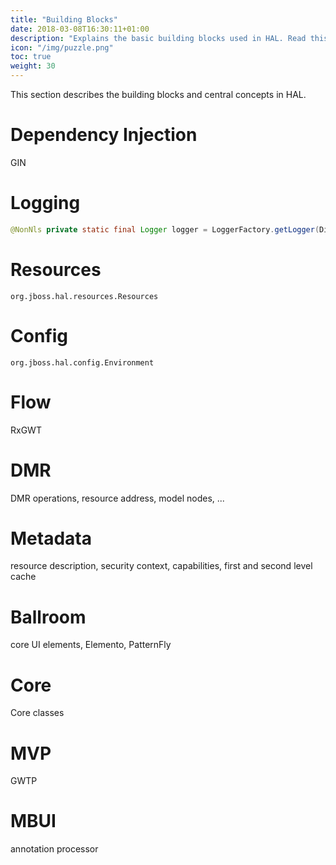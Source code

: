 ```yaml
---
title: "Building Blocks"
date: 2018-03-08T16:30:11+01:00
description: "Explains the basic building blocks used in HAL. Read this page if you want to know more about the concepts and layers in HAL or if you plan to contribute to the codebase."
icon: "/img/puzzle.png"
toc: true
weight: 30
---
```

This section describes the building blocks and central concepts in HAL. 

# Dependency Injection

GIN

# Logging

```java
@NonNls private static final Logger logger = LoggerFactory.getLogger(Dispatcher.class);
```

# Resources

`org.jboss.hal.resources.Resources`

# Config

`org.jboss.hal.config.Environment`

# Flow

RxGWT

# DMR

DMR operations, resource address, model nodes, ...

# Metadata

resource description, security context, capabilities, first and second level cache

# Ballroom

core UI elements, Elemento, PatternFly 

# Core

Core classes

# MVP

GWTP

# MBUI

annotation processor
